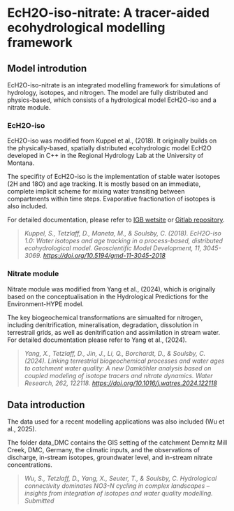 # EcH2O-iso-nitrate: A tracer-aided ecohydrological modelling framework 

## Model introdution
EcH2O-iso-nitrate is an integrated modelling framework for simulations of hydrology, isotopes, and nitrogen. The model are fully distributed and physics-based, which consists of a hydrological model EcH2O-iso and a nitrate module.


### EcH2O-iso
EcH2O-iso was modified from Kuppel et al., (2018). It originally builds on the physically-based, spatially distributed ecohydrologic model EcH2O developed in C++ in the Regional Hydrology Lab at the University of Montana.

The specifity of EcH2O-iso is the implementation of stable
water isotopes (2H and 18O) and age tracking. It is mostly based on an immediate, complete implicit scheme for mixing
water transiting between compartments within time steps. Evaporative fractionation of isotopes is also included.

 For detailed documentation, please refer to [IGB wetsite](https://www.igb-berlin.de/en/ech2o-iso) or [Gitlab repository](https://gitlab.igb-berlin.de/ech2o-iso/ech2o-iso).
>*Kuppel, S., Tetzlaff, D., Maneta, M., & Soulsby, C. (2018). EcH2O-iso 1.0: Water isotopes and age tracking in a process-based, distributed ecohydrological model. Geoscientific Model Development, 11, 3045-3069. https://doi.org/10.5194/gmd-11-3045-2018*

### Nitrate module
Nitrate module was modified from Yang et al., (2024), which is originally based on the conceptualisation in the Hydrological Predictions for the Environment-HYPE model.

The key biogeochemical transformations are simualted for nitrogen, including denitrification, mineralisation, degradation, dissolution in terrestrail grids, as well as denitrification and assimilation in stream water.
For detailed documentation please refer to Yang et al., (2024).
>*Yang, X., Tetzlaff, D., Jin, J., Li, Q., Borchardt, D., & Soulsby, C. (2024). Linking terrestrial biogeochemical processes and water ages to catchment water quality: A new Damköhler analysis based on coupled modeling of isotope tracers and nitrate dynamics. Water Research, 262, 122118. https://doi.org/10.1016/j.watres.2024.122118*



## Data introduction
The data used for a recent modelling applications was also included (Wu et al., 2025).

The folder data_DMC contains the GIS setting of the catchment Demnitz Mill Creek, DMC, Germany, the climatic inputs, and the observations of discharge, in-stream isotopes, groundwater level, and in-stream nitrate concentrations.

>*Wu, S., Tetzlaff, D., Yang, X., Seuter, T., & Soulsby, C. Hydrological connectivity dominates NO3-N cycling in complex landscapes – insights from integration of isotopes and water quality modelling. Submitted*